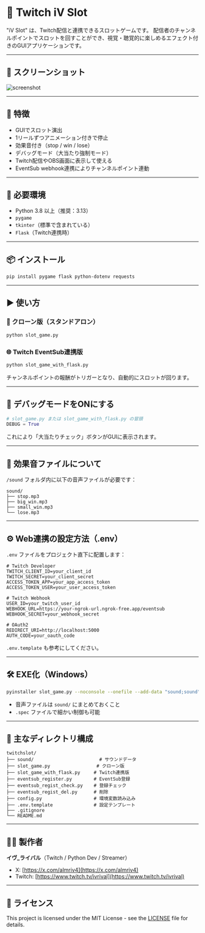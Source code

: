 # 🎰 Twitch iV Slot

"iV Slot" は、Twitch配信と連携できるスロットゲームです。
配信者のチャンネルポイントでスロットを回すことができ、視覚・聴覚的に楽しめるエフェクト付きのGUIアプリケーションです。

---

## 📸 スクリーンショット

![screenshot](screenshots/demo.jpg)

---

## 🔧 特徴

* GUIでスロット演出
* 1リールずつアニメーション付きで停止
* 効果音付き（stop / win / lose）
* デバッグモード（大当たり強制モード）
* Twitch配信やOBS画面に表示して使える
* EventSub webhook連携によりチャンネルポイント連動

---

## 💽 必要環境

* Python 3.8 以上（推奨：3.13）
* `pygame`
* `tkinter`（標準で含まれている）
* `Flask`（Twitch連携時）

---

## 📦 インストール

```bash
pip install pygame flask python-dotenv requests
```

---

## ▶️ 使い方

### 🔁 クローン版（スタンドアロン）

```bash
python slot_game.py
```

### 🌐 Twitch EventSub連携版

```bash
python slot_game_with_flask.py
```

チャンネルポイントの報酬がトリガーとなり、自動的にスロットが回ります。

---

## 🐞 デバッグモードをONにする

```python
# slot_game.py または slot_game_with_flask.py の冒頭
DEBUG = True
```

これにより「大当たりチェック」ボタンがGUIに表示されます。

---

## 🎵 効果音ファイルについて

`/sound` フォルダ内に以下の音声ファイルが必要です：

```
sound/
├── stop.mp3
├── big_win.mp3
├── small_win.mp3
└── lose.mp3
```

---

## ⚙️ Web連携の設定方法（.env）

`.env` ファイルをプロジェクト直下に配置します：

```env
# Twitch Developer
TWITCH_CLIENT_ID=your_client_id
TWITCH_SECRET=your_client_secret
ACCESS_TOKEN_APP=your_app_access_token
ACCESS_TOKEN_USER=your_user_access_token

# Twitch Webhook
USER_ID=your_twitch_user_id
WEBHOOK_URL=https://your-ngrok-url.ngrok-free.app/eventsub
WEBHOOK_SECRET=your_webhook_secret

# OAuth2
REDIRECT_URI=http://localhost:5000
AUTH_CODE=your_oauth_code
```

`.env.template` も参考にしてください。

---

## 🛠️ EXE化（Windows）

```bash
pyinstaller slot_game.py --noconsole --onefile --add-data "sound;sound"
```

* 音声ファイルは `sound/` にまとめておくこと
* `.spec` ファイルで細かい制御も可能

---

## 📁 主なディレクトリ構成

```
twitchslot/
├── sound/                        # サウンドデータ
├── slot_game.py                 # クローン版
├── slot_game_with_flask.py     # Twitch連携版
├── eventsub_register.py        # EventSub登録
├── eventsub_regist_check.py    # 登録チェック
├── eventsub_regist_del.py      # 削除
├── config.py                   # 環境変数読み込み
├── .env.template               # 設定テンプレート
├── .gitignore
└── README.md
```

---

## 🙋‍♂️ 製作者

**イヴ\_ライバル**（Twitch / Python Dev / Streamer）

* X: [https://x.com/almriv4](https://x.com/almriv4)
* Twitch: [https://www.twitch.tv/ivrival](https://www.twitch.tv/ivrival)

---

## 📜 ライセンス

This project is licensed under the MIT License - see the [LICENSE](LICENSE) file for details.
